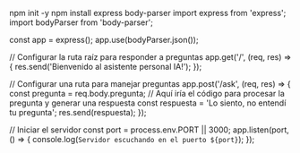 npm init -y
npm install express body-parser
import express from 'express';
import bodyParser from 'body-parser';

const app = express();
app.use(bodyParser.json());

// Configurar la ruta raíz para responder a preguntas
app.get('/', (req, res) => {
  res.send('Bienvenido al asistente personal IA!');
});

// Configurar una ruta para manejar preguntas
app.post('/ask', (req, res) => {
  const pregunta = req.body.pregunta;
  // Aquí iría el código para procesar la pregunta y generar una respuesta
  const respuesta = 'Lo siento, no entendí tu pregunta';
  res.send(respuesta);
});

// Iniciar el servidor
const port = process.env.PORT || 3000;
app.listen(port, () => {
  console.log(`Servidor escuchando en el puerto ${port}`);
});
